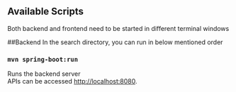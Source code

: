## Available Scripts
Both backend and frontend need to be started in different terminal windows

##Backend
In the search directory, you can run in below mentioned order

### `mvn spring-boot:run`
Runs the backend server<br>
APIs can be accessed [http://localhost:8080](http://localhost:8080).

